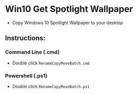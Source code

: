 # Win10 Get Spotlight Wallpaper
- Copy Windows 10 Spotlight Wallpaper to your desktop

## Instructions:
### Command Line (.cmd)
- Double click `RenameCopyMoveBatch.cmd`
### Powershell (.ps1)
- Double click `RenameCopyMoveBatch.ps1`